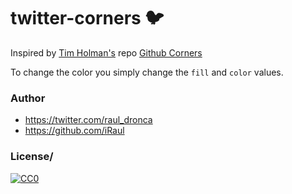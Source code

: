 # twitter-corners 🐦

Inspired by [Tim Holman's](https://twitter.com/twholman) repo [Github Corners](http://tholman.com/github-corners/)

To change the color you simply change the `fill` and `color` values.

### Author

* https://twitter.com/raul_dronca
* https://github.com/iRaul

### License/

[![CC0](https://licensebuttons.net/p/zero/1.0/88x31.png)](https://creativecommons.org/publicdomain/zero/1.0/)
